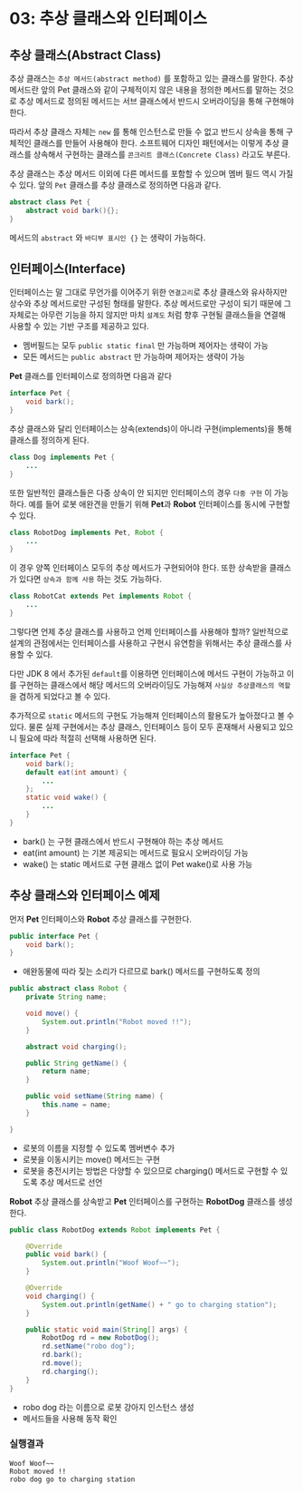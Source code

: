 # 03: 추상 클래스와 인터페이스

## 추상 클래스(Abstract Class)

추상 클래스는 `추상 메서드(abstract method)` 를 포함하고 있는 클래스를 말한다. 추상 메서드란 앞의 Pet 클래스와 같이 구체적이지 않은 내용을 정의한 메서드를 말하는 것으로 추상 메서드로 정의된 메서드는 서브 클래스에서 반드시 오버라이딩을 통해 구현해야 한다.

따라서 추상 클래스 자체는 `new` 를 통해 인스턴스로 만들 수 없고 반드시 상속을 통해 구체적인 클래스를 만들어 사용해야 한다. 소프트웨어 디자인 패턴에서는 이렇게 추상 클래스를 상속해서 구현하는 클래스를 `콘크리트 클래스(Concrete Class)` 라고도 부른다.

추상 클래스는 추상 메서드 이외에 다른 메서드를 포함할 수 있으며 멤버 필드 역시 가질 수 있다. 앞의 `Pet` 클래스를 추상 클래스로 정의하면 다음과 같다.

```java
abstract class Pet {
    abstract void bark(){};
}
```

메서드의 `abstract` 와 `바디부 표시인 {}` 는 생략이 가능하다.

## 인터페이스(Interface)

인터페이스는 말 그대로 무언가를 이어주기 위한 `연결고리`로 추상 클래스와 유사하지만 상수와 추상 메서드로만 구성된 형태를 말한다. 추상 메서드로만 구성이 되기 때문에 그 자체로는 아무런 기능을 하지 않지만 마치 `설계도` 처럼 향후 구현될 클래스들을 연결해 사용할 수 있는 기반 구조를 제공하고 있다.

* 멤버필드는 모두 `public static final` 만 가능하며 제어자는 생략이 가능
* 모든 메서드는 `public abstract` 만 가능하며 제어자는 생략이 가능

**Pet** 클래스를 인터페이스로 정의하면 다음과 같다

```java
interface Pet {
    void bark();
}
```

추상 클래스와 달리 인터페이스는 상속(extends)이 아니라 구현(implements)을 통해 클래스를 정의하게 된다.

```java
class Dog implements Pet {
    ...
}
```

또한 일반적인 클래스들은 다중 상속이 안 되지만 인터페이스의 경우 `다중 구현` 이 가능하다. 예를 들어 로봇 애완견을 만들기 위해 **Pet**과 **Robot** 인터페이스를 동시에 구현할 수 있다.

```java
class RobotDog implements Pet, Robot {
    ...
}
```

이 경우 양쪽 인터페이스 모두의 추상 메서드가 구현되어야 한다. 또한 상속받을 클래스가 있다면 `상속과 함께 사용` 하는 것도 가능하다.

```java
class RobotCat extends Pet implements Robot {
    ...
}
```

그렇다면 언제 추상 클래스를 사용하고 언제 인터페이스를 사용해야 할까? 일반적으로 설계의 관점에서는 인터페이스를 사용하고 구현시 유연함을 위해서는 추상 클래스를 사용할 수 있다.

다만 JDK 8 에서 추가된 `default`를 이용하면 인터페이스에 메서드 구현이 가능하고 이를 구현하는 클래스에서 해당 메서드의 오버라이딩도 가능해져 `사실상 추상클래스의 역할` 을 겸하게 되었다고 볼 수 있다.

추가적으로 `static` 메서드의 구현도 가능해져 인터페이스의 활용도가 높아졌다고 볼 수 있다. 물론 실제 구현에서는 추상 클래스, 인터페이스 등이 모두 혼재해서 사용되고 있으니 필요에 따라 적절히 선택해 사용하면 된다.

```java
interface Pet {
    void bark();
    default eat(int amount) {
        ...
    };
    static void wake() {
        ...
    }
}
```

* bark() 는 구현 클래스에서 반드시 구현해야 하는 추상 메서드
* eat(int amount) 는 기본 제공되는 메서드로 필요시 오버라이딩 가능
* wake() 는 static 메서드로 구현 클래스 없이 Pet wake()로 사용 가능

## 추상 클래스와 인터페이스 예제

먼저 **Pet** 인터페이스와 **Robot** 추상 클래스를 구현한다.

```java
public interface Pet {
    void bark();
}
```

* 애완동물에 따라 짖는 소리가 다르므로 bark() 메서드를 구현하도록 정의

```java
public abstract class Robot {
    private String name;

    void move() {
        System.out.println("Robot moved !!");
    }

    abstract void charging();

    public String getName() {
        return name;
    }

    public void setName(String name) {
        this.name = name;
    }

}
```

* 로봇의 이름을 지정할 수 있도록 멤버변수 추가
* 로봇을 이동시키는 move() 메서드는 구현
* 로봇을 충전시키는 방법은 다양할 수 있으므로 charging() 메서드로 구현할 수 있도록 추상 메서드로 선언

**Robot** 추상 클래스를 상속받고 **Pet** 인터페이스를 구현하는 **RobotDog** 클래스를 생성한다.

```java
public class RobotDog extends Robot implements Pet {

    @Override
    public void bark() {
        System.out.println("Woof Woof~~");
    }

    @Override
    void charging() {
        System.out.println(getName() + " go to charging station");
    }

    public static void main(String[] args) {
        RobotDog rd = new RobotDog();
        rd.setName("robo dog");
        rd.bark();
        rd.move();
        rd.charging();
    }
}
```

* robo dog 라는 이름으로 로봇 강아지 인스턴스 생성
* 메서드들을 사용해 동작 확인

### 실행결과

```
Woof Woof~~
Robot moved !!
robo dog go to charging station
```